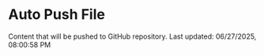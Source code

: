 # Auto Push File

Content that will be pushed to GitHub repository.
Last updated: 06/27/2025, 08:00:58 PM